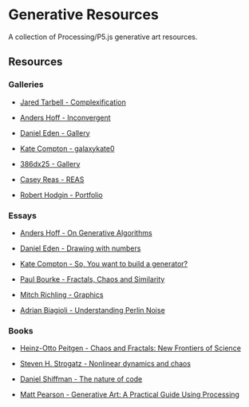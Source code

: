 # Generative Resources
A collection of Processing/P5.js generative art resources.

## Resources

### Galleries

* [Jared Tarbell - Complexification](http://www.complexification.net/gallery/)

* [Anders Hoff - Inconvergent](https://img.inconvergent.net/generative/)

* [Daniel Eden - Gallery ](https://art.daneden.me/)

* [Kate Compton - galaxykate0]()

* [386dx25 - Gallery ](http://386dx25.tumblr.com/)

* [Casey Reas - REAS](http://reas.com/)

* [Robert Hodgin - Portfolio](http://roberthodgin.com/portfolio/)

### Essays

* [Anders Hoff - On Generative Algorithms](https://inconvergent.net/generative/)

* [Daniel Eden - Drawing with numbers](https://daneden.me/2016/11/02/drawing-with-numbers/)

* [Kate Compton - So, You want to build a generator?](http://galaxykate0.tumblr.com/post/139774965871/so-you-want-to-build-a-generator)

* [Paul Bourke - Fractals, Chaos and Similarity](http://paulbourke.net/fractals/)

* [Mitch Richling - Graphics](https://www.mitchr.me/SS/)

* [Adrian Biagioli - Understanding Perlin Noise ](http://flafla2.github.io/2014/08/09/perlinnoise.html)


### Books

* [Heinz-Otto Peitgen - Chaos and Fractals: New Frontiers of Science](http://carlosreynoso.com.ar/archivos/peitgen.pdf)

* [Steven H. Strogatz - Nonlinear dynamics and chaos ](http://arslanranjha.weebly.com/uploads/4/8/9/3/4893701/nonlinear-dynamics-and-chaos-strogatz.pdf)

* [Daniel Shiffman - The nature of code](https://natureofcode.com/)

* [Matt Pearson - Generative Art: A Practical Guide Using Processing](https://natureofcode.com/)


